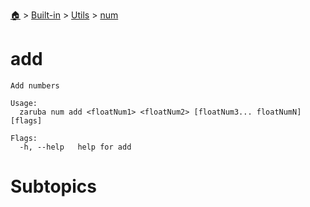 <!--startTocHeader-->
[🏠](../../../README.md) > [Built-in](../../README.md) > [Utils](../README.md) > [num](README.md)
# add
<!--endTocHeader-->

```
Add numbers

Usage:
  zaruba num add <floatNum1> <floatNum2> [floatNum3... floatNumN] [flags]

Flags:
  -h, --help   help for add

```

# Subtopics
<!--startTocSubtopic-->
<!--endTocSubtopic-->